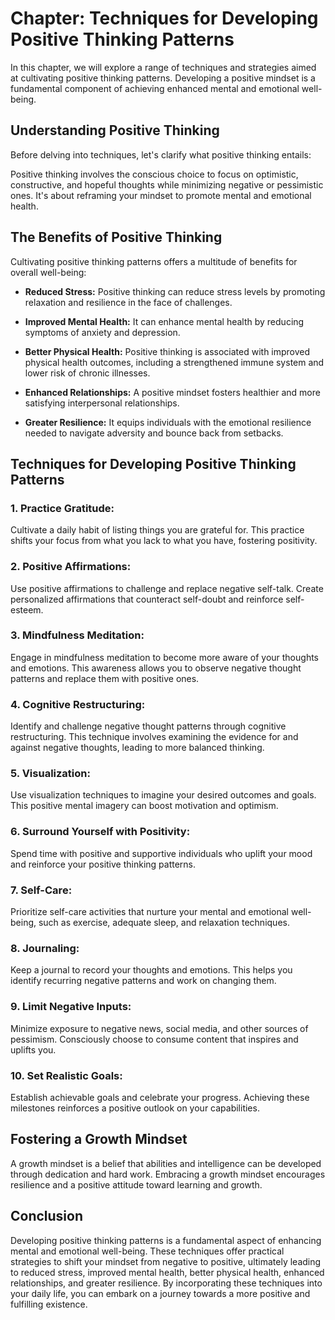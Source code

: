 Chapter: Techniques for Developing Positive Thinking Patterns
=============================================================

In this chapter, we will explore a range of techniques and strategies aimed at cultivating positive thinking patterns. Developing a positive mindset is a fundamental component of achieving enhanced mental and emotional well-being.

**Understanding Positive Thinking**
-----------------------------------

Before delving into techniques, let's clarify what positive thinking entails:

Positive thinking involves the conscious choice to focus on optimistic, constructive, and hopeful thoughts while minimizing negative or pessimistic ones. It's about reframing your mindset to promote mental and emotional health.

**The Benefits of Positive Thinking**
-------------------------------------

Cultivating positive thinking patterns offers a multitude of benefits for overall well-being:

* **Reduced Stress:** Positive thinking can reduce stress levels by promoting relaxation and resilience in the face of challenges.

* **Improved Mental Health:** It can enhance mental health by reducing symptoms of anxiety and depression.

* **Better Physical Health:** Positive thinking is associated with improved physical health outcomes, including a strengthened immune system and lower risk of chronic illnesses.

* **Enhanced Relationships:** A positive mindset fosters healthier and more satisfying interpersonal relationships.

* **Greater Resilience:** It equips individuals with the emotional resilience needed to navigate adversity and bounce back from setbacks.

**Techniques for Developing Positive Thinking Patterns**
--------------------------------------------------------

### **1. Practice Gratitude:**

Cultivate a daily habit of listing things you are grateful for. This practice shifts your focus from what you lack to what you have, fostering positivity.

### **2. Positive Affirmations:**

Use positive affirmations to challenge and replace negative self-talk. Create personalized affirmations that counteract self-doubt and reinforce self-esteem.

### **3. Mindfulness Meditation:**

Engage in mindfulness meditation to become more aware of your thoughts and emotions. This awareness allows you to observe negative thought patterns and replace them with positive ones.

### **4. Cognitive Restructuring:**

Identify and challenge negative thought patterns through cognitive restructuring. This technique involves examining the evidence for and against negative thoughts, leading to more balanced thinking.

### **5. Visualization:**

Use visualization techniques to imagine your desired outcomes and goals. This positive mental imagery can boost motivation and optimism.

### **6. Surround Yourself with Positivity:**

Spend time with positive and supportive individuals who uplift your mood and reinforce your positive thinking patterns.

### **7. Self-Care:**

Prioritize self-care activities that nurture your mental and emotional well-being, such as exercise, adequate sleep, and relaxation techniques.

### **8. Journaling:**

Keep a journal to record your thoughts and emotions. This helps you identify recurring negative patterns and work on changing them.

### **9. Limit Negative Inputs:**

Minimize exposure to negative news, social media, and other sources of pessimism. Consciously choose to consume content that inspires and uplifts you.

### **10. Set Realistic Goals:**

Establish achievable goals and celebrate your progress. Achieving these milestones reinforces a positive outlook on your capabilities.

**Fostering a Growth Mindset**
------------------------------

A growth mindset is a belief that abilities and intelligence can be developed through dedication and hard work. Embracing a growth mindset encourages resilience and a positive attitude toward learning and growth.

**Conclusion**
--------------

Developing positive thinking patterns is a fundamental aspect of enhancing mental and emotional well-being. These techniques offer practical strategies to shift your mindset from negative to positive, ultimately leading to reduced stress, improved mental health, better physical health, enhanced relationships, and greater resilience. By incorporating these techniques into your daily life, you can embark on a journey towards a more positive and fulfilling existence.
